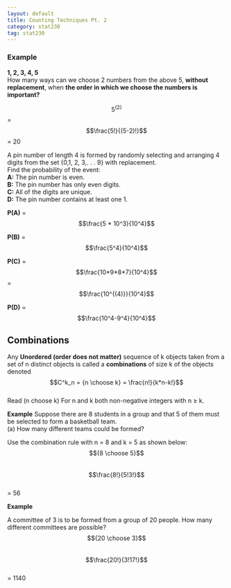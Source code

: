 ```yaml
---
layout: default
title: Counting Techniques Pt. 2
category: stat230
tag: stat230
---
```


### Example
**1, 2, 3, 4, 5**  
How many ways can we choose 2 numbers from the above 5, **without replacement**, when **the order in which we choose the numbers is important?**  

$$5^{(2)}$$ = $$\frac{5!}{(5-2)!}$$ = 20  


A pin number of length 4 is formed by randomly selecting and arranging 4 digits from the set {0,1, 2, 3,. . . 9} with replacement.  
Find the probability of the event:  
**A:** The pin number is even.  
**B:** The pin number has only even digits.  
**C:** All of the digits are unique.  
**D:** The pin number contains at least one 1.  

**P(A)** = $$\frac{5 * 10^3}{10^4}$$  


**P(B)** = $$\frac{5^4}{10^4}$$  


**P(C)** = $$\frac{10*9*8*7}{10^4}$$ = $$\frac{10^{(4)}}{10^4}$$  


**P(D)** = $$\frac{10^4-9^4}{10^4}$$  

## Combinations
Any **Unordered (order does not matter)** sequence of k objects taken from a set of n distinct objects is called a **combinations** of size k of the objects denoted  
$$C^k_n = {n \choose k} = \frac{n!}{k*n-k!}$$  
Read (n choose k)
For n and k both non-negative integers with n ≥ k.  

**Example**
Suppose there are 8 students in a group and that 5 of them must be selected to form a basketball team.  
(a) How many different teams could be formed?  

Use the combination rule with n = 8 and k = 5 as shown below:  
$${8 \choose 5}$$  
$$\frac{8!}{5!3!}$$  
= 56  

**Example**

A committee of 3 is to be formed from a group of 20 people. How many different committees are possible?  
$${20 \choose 3}$$  
$$\frac{20!}{3!17!}$$   
= 1140
